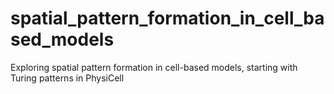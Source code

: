 # spatial_pattern_formation_in_cell_based_models
Exploring spatial pattern formation in cell-based models, starting with Turing patterns in PhysiCell
